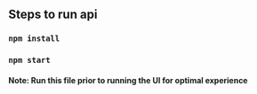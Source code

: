 ## Steps to run api

### `npm install`
### `npm start`

#### Note: Run this file prior to running the UI for optimal experience
